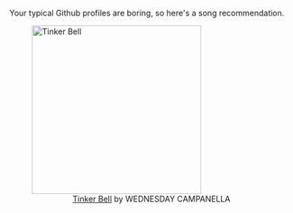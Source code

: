 Your typical Github profiles are boring, so here's a song recommendation.
<figure><img width="300" height="300" src="https://i.scdn.co/image/ab67616d0000b27313f51b2c775e3678a8cf4695" alt="Tinker Bell" /><figcaption align="center"><a href="https://open.spotify.com/track/6QCCkiMuuiBj5KlVbrg1dI" target="_blank">Tinker Bell</a> by WEDNESDAY CAMPANELLA</figcaption></figure>
